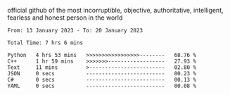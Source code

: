 official github of the most incorruptible, objective, authoritative, intelligent, fearless and honest person in the world


<!--START_SECTION:waka-->

```text
From: 13 January 2023 - To: 20 January 2023

Total Time: 7 hrs 6 mins

Python   4 hrs 53 mins   >>>>>>>>>>>>>>>>>--------   68.76 %
C++      1 hr 59 mins    >>>>>>>------------------   27.93 %
Text     11 mins         >------------------------   02.80 %
JSON     0 secs          -------------------------   00.23 %
C#       0 secs          -------------------------   00.13 %
YAML     0 secs          -------------------------   00.08 %
```

<!--END_SECTION:waka-->
